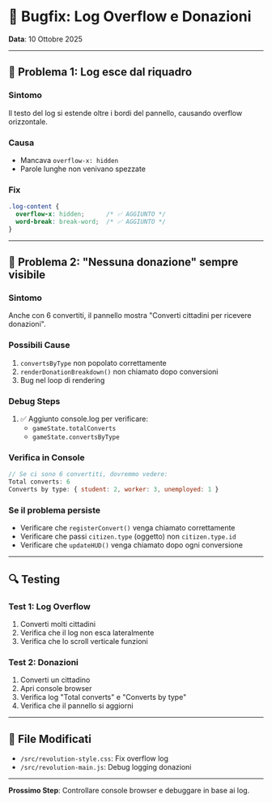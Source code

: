 # 🐛 Bugfix: Log Overflow e Donazioni

**Data**: 10 Ottobre 2025

---

## 🐛 Problema 1: Log esce dal riquadro

### Sintomo
Il testo del log si estende oltre i bordi del pannello, causando overflow orizzontale.

### Causa
- Mancava `overflow-x: hidden`
- Parole lunghe non venivano spezzate

### Fix
```css
.log-content {
  overflow-x: hidden;      /* ✅ AGGIUNTO */
  word-break: break-word;  /* ✅ AGGIUNTO */
}
```

---

## 🐛 Problema 2: "Nessuna donazione" sempre visibile

### Sintomo
Anche con 6 convertiti, il pannello mostra "Converti cittadini per ricevere donazioni".

### Possibili Cause
1. `convertsByType` non popolato correttamente
2. `renderDonationBreakdown()` non chiamato dopo conversioni
3. Bug nel loop di rendering

### Debug Steps
1. ✅ Aggiunto console.log per verificare:
   - `gameState.totalConverts`
   - `gameState.convertsByType`

### Verifica in Console
```javascript
// Se ci sono 6 convertiti, dovremmo vedere:
Total converts: 6
Converts by type: { student: 2, worker: 3, unemployed: 1 }
```

### Se il problema persiste
- Verificare che `registerConvert()` venga chiamato correttamente
- Verificare che passi `citizen.type` (oggetto) non `citizen.type.id`
- Verificare che `updateHUD()` venga chiamato dopo ogni conversione

---

## 🔍 Testing

### Test 1: Log Overflow
1. Converti molti cittadini
2. Verifica che il log non esca lateralmente
3. Verifica che lo scroll verticale funzioni

### Test 2: Donazioni
1. Converti un cittadino
2. Apri console browser
3. Verifica log "Total converts" e "Converts by type"
4. Verifica che il pannello si aggiorni

---

## 📝 File Modificati

- `/src/revolution-style.css`: Fix overflow log
- `/src/revolution-main.js`: Debug logging donazioni

---

**Prossimo Step**: Controllare console browser e debuggare in base ai log.
